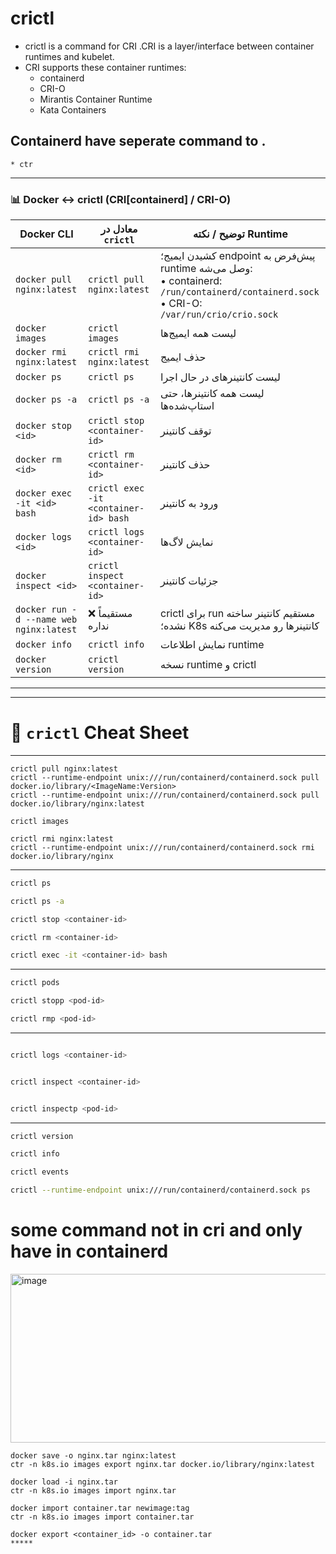 # crictl
- crictl is a command for CRI .CRI is a layer/interface between container runtimes and kubelet.
- CRI supports these container runtimes:
    * containerd
    * CRI-O
    * Mirantis Container Runtime
    * Kata Containers
## Containerd have seperate command to .
    * ctr
---

### 📊 Docker ↔ crictl (CRI[containerd] / CRI-O)

| Docker CLI                              | معادل در `crictl`                     | توضیح / نکته Runtime                                                                                                                           |
| --------------------------------------- | ------------------------------------- | ---------------------------------------------------------------------------------------------------------------------------------------------- |
| `docker pull nginx:latest`              | `crictl pull nginx:latest`            | کشیدن ایمیج؛ endpoint پیش‌فرض به runtime وصل می‌شه: <br>• containerd: `/run/containerd/containerd.sock` <br>• CRI-O: `/var/run/crio/crio.sock` |
| `docker images`                         | `crictl images`                       | لیست همه ایمیج‌ها                                                                                                                              |
| `docker rmi nginx:latest`               | `crictl rmi nginx:latest`             | حذف ایمیج                                                                                                                                      |
| `docker ps`                             | `crictl ps`                           | لیست کانتینرهای در حال اجرا                                                                                                                    |
| `docker ps -a`                          | `crictl ps -a`                        | لیست همه کانتینرها، حتی استاپ‌شده‌ها                                                                                                           |
| `docker stop <id>`                      | `crictl stop <container-id>`          | توقف کانتینر                                                                                                                                   |
| `docker rm <id>`                        | `crictl rm <container-id>`            | حذف کانتینر                                                                                                                                    |
| `docker exec -it <id> bash`             | `crictl exec -it <container-id> bash` | ورود به کانتینر                                                                                                                                |
| `docker logs <id>`                      | `crictl logs <container-id>`          | نمایش لاگ‌ها                                                                                                                                   |
| `docker inspect <id>`                   | `crictl inspect <container-id>`       | جزئیات کانتینر                                                                                                                                 |
| `docker run -d --name web nginx:latest` | ❌ مستقیماً نداره                      | crictl برای run مستقیم کانتینر ساخته نشده؛ K8s کانتینرها رو مدیریت می‌کنه                                                                      |
| `docker info`                           | `crictl info`                         | نمایش اطلاعات runtime                                                                                                                          |
| `docker version`                        | `crictl version`                      | نسخه runtime و crictl                                                                                                                          |

---



---

# 📑 `crictl` Cheat Sheet

---

```
crictl pull nginx:latest
crictl --runtime-endpoint unix:///run/containerd/containerd.sock pull docker.io/library/<ImageName:Version>
crictl --runtime-endpoint unix:///run/containerd/containerd.sock pull docker.io/library/nginx:latest

crictl images

crictl rmi nginx:latest
crictl --runtime-endpoint unix:///run/containerd/containerd.sock rmi docker.io/library/nginx
```

---


```bash
crictl ps

crictl ps -a

crictl stop <container-id>

crictl rm <container-id>

crictl exec -it <container-id> bash
```

---


```bash
crictl pods

crictl stopp <pod-id>

crictl rmp <pod-id>
```

---



```bash

crictl logs <container-id>


crictl inspect <container-id>


crictl inspectp <pod-id>
```

---


```bash
crictl version

crictl info

crictl events

crictl --runtime-endpoint unix:///run/containerd/containerd.sock ps
```
# some command not in cri and only have in containerd
<img width="688" height="270" alt="image" src="https://github.com/user-attachments/assets/428574d7-805f-4580-98d4-e63d63331b4c" />

```
docker save -o nginx.tar nginx:latest
ctr -n k8s.io images export nginx.tar docker.io/library/nginx:latest

docker load -i nginx.tar
ctr -n k8s.io images import nginx.tar

docker import container.tar newimage:tag
ctr -n k8s.io images import container.tar

docker export <container_id> -o container.tar
*****
```



